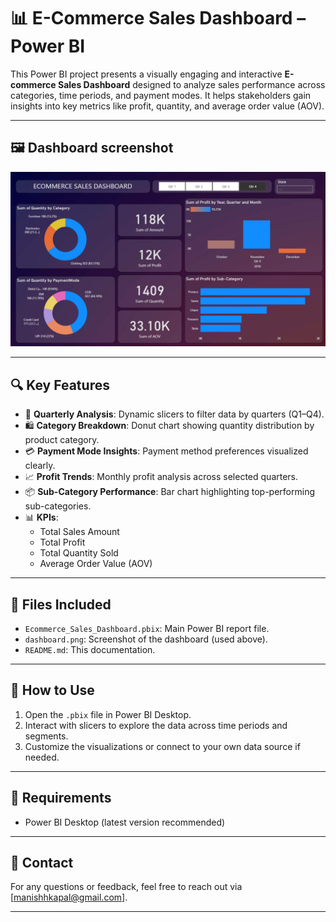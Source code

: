 # 📊 E-Commerce Sales Dashboard – Power BI

This Power BI project presents a visually engaging and interactive **E-commerce Sales Dashboard** designed to analyze sales performance across categories, time periods, and payment modes. It helps stakeholders gain insights into key metrics like profit, quantity, and average order value (AOV).

---

## 🖼️ Dashboard screenshot

![E-commerce Sales Dashboard](./ss.png)

---

## 🔍 Key Features

- 📅 **Quarterly Analysis**: Dynamic slicers to filter data by quarters (Q1–Q4).
- 🛍️ **Category Breakdown**: Donut chart showing quantity distribution by product category.
- 💳 **Payment Mode Insights**: Payment method preferences visualized clearly.
- 📈 **Profit Trends**: Monthly profit analysis across selected quarters.
- 📦 **Sub-Category Performance**: Bar chart highlighting top-performing sub-categories.
- 📊 **KPIs**:
  - Total Sales Amount
  - Total Profit
  - Total Quantity Sold
  - Average Order Value (AOV)

---

## 📁 Files Included

- `Ecommerce_Sales_Dashboard.pbix`: Main Power BI report file.
- `dashboard.png`: Screenshot of the dashboard (used above).
- `README.md`: This documentation.

---

## 🚀 How to Use

1. Open the `.pbix` file in Power BI Desktop.
2. Interact with slicers to explore the data across time periods and segments.
3. Customize the visualizations or connect to your own data source if needed.

---

## 📌 Requirements

- Power BI Desktop (latest version recommended)

---

## 📧 Contact

For any questions or feedback, feel free to reach out via [manishhkapal@gmail.com].

---

